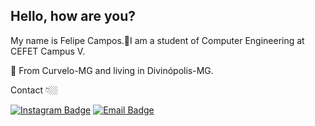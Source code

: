 ## Hello, how are you?

My name is Felipe Campos.🏻I am a student of Computer Engineering at CEFET Campus V.

📍 From Curvelo-MG and living in Divinópolis-MG.

 Contact 👇🏼
 
[![Instagram Badge](https://img.shields.io/badge/-Instragram-black?style=flat-square&logo=Instagram&logoColor=white&link=https://www.instagram.com/fco3lho/)](https://www.instagram.com/fco3lho/)
[![Email Badge](https://img.shields.io/badge/-Email-black?style=flat-square&logo=Gmail&logoColor=white&link=mailto:felipeolicampos@hotmail.com)](mailto:felipeolicampos@hotmail.com)


